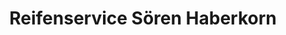 ---
title: "Reifenservice Sören Haberkorn"
url: /rhoenblick/reifenservice-soeren-haberkorn/
shop: Reifen
---